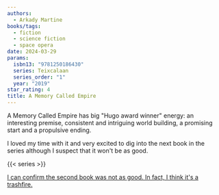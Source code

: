 ```yaml
---
authors:
  - Arkady Martine
books/tags:
  - fiction
  - science fiction
  - space opera
date: 2024-03-29
params:
  isbn13: "9781250186430"
  series: Teixcalaan
  series_order: "1"
  year: "2019"
star_rating: 4
title: A Memory Called Empire
---
```


A Memory Called Empire has big "Hugo award winner" energy: an interesting premise, consistent and intriguing world building, a promising start and a propulsive ending.

I loved my time with it and very excited to dig into the next book in the series although I suspect that it won't be as good.

<!--more-->

{{< series >}}

[I can confirm the second book was not as good. In fact, I think it's a trashfire.](/books/2024-04-11)
